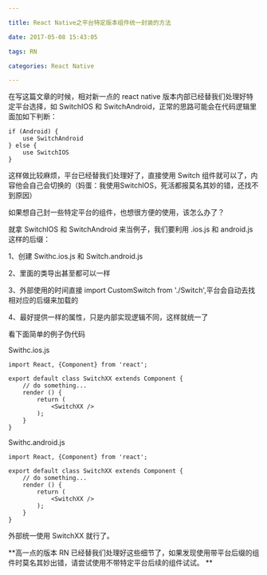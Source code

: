 ```yaml
---

title: React Native之平台特定版本组件统一封装的方法

date: 2017-05-08 15:43:05

tags: RN

categories: React Native

---
```


在写这篇文章的时候，相对新一点的 react native 版本内部已经替我们处理好特定平台选择，如 SwitchIOS 和 SwitchAndroid，正常的思路可能会在代码逻辑里面加如下判断：

```
if (Android) {
	use SwitchAndroid
} else {
	use SwitchIOS
}
```

这样做比较麻烦，平台已经替我们处理好了，直接使用 Switch 组件就可以了，内容他会自己会切换的（妈蛋：我使用SwitchIOS，死活都报莫名其妙的错，还找不到原因）

如果想自己封一些特定平台的组件，也想很方便的使用，该怎么办了？

就拿 SwitchIOS 和 SwitchAndroid 来当例子，我们要利用 .ios.js 和 android.js 这样的后缀：

1、创建 Swithc.ios.js 和 Switch.android.js 

2、里面的类导出甚至都可以一样

3、外部使用的时间直接 import CustomSwitch from './Switch',平台会自动去找相对应的后缀来加载的

4、最好提供一样的属性，只是内部实现逻辑不同，这样就统一了

看下面简单的例子伪代码

Swithc.ios.js

```
import React, {Component} from 'react';

export default class SwitchXX extends Component {
	// do something...
    render () {
        return (
            <SwitchXX />
        );
    }
}
```

Swithc.android.js

```
import React, {Component} from 'react';

export default class SwitchXX extends Component {
	// do something...
    render () {
        return (
            <SwitchXX />
        );
    }
}
```

外部统一使用 SwitchXX 就行了。

**高一点的版本 RN 已经替我们处理好这些细节了，如果发现使用带平台后缀的组件时莫名其妙出错，请尝试使用不带特定平台后续的组件试试。
**